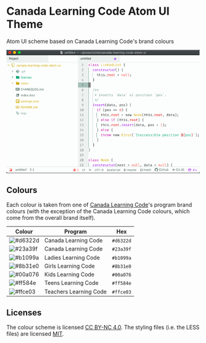 # Canada Learning Code Atom UI Theme

Atom UI scheme based on Canada Learning Code's brand colours

![screenshot](docs/screenshot.png)

## Colours
Each colour is taken from one of [Canada Learning Code](https://canadalearningcode.ca)'s program brand colours (with the exception of the Canada Learning Code colours, which come from the overall brand itself).

| Colour                                                   | Program                | Hex       |
| -------------------------------------------------------- | ---------------------- | --------- |
| ![#d6322d](https://placehold.it/15/d6322d/000000?text=+) | Canada Learning Code   | `#d6322d` |
| ![#23a39f](https://placehold.it/15/23a39f/000000?text=+) | Canada Learning Code   | `#23a39f` |
| ![#b1099a](https://placehold.it/15/b1099a/000000?text=+) | Ladies Learning Code   | `#b1099a` |
| ![#8b31e0](https://placehold.it/15/8b31e0/000000?text=+) | Girls Learning Code    | `#8b31e0` |
| ![#00a076](https://placehold.it/15/00a076/000000?text=+) | Kids Learning Code     | `#00a076` |
| ![#ff584e](https://placehold.it/15/ff584e/000000?text=+) | Teens Learning Code    | `#ff584e` |
| ![#ffce03](https://placehold.it/15/ffce03/000000?text=+) | Teachers Learning Code | `#ffce03` |

## Licenses
The colour scheme is licensed [CC BY-NC 4.0](licenses/CC-BY-NC-4.0). The styling files (i.e. the LESS files) are licensed [MIT](licenses/MIT.md).
